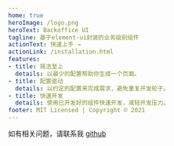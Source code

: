 ```yaml
---
home: true
heroImage: /logo.png
heroText: Backoffice UI
tagline: 基于element-ui封装的业务级别组件
actionText: 快速上手 →
actionLink: /installation.html
features:
- title: 简洁至上
  details: 以最少的配置帮助你生成一个页面。
- title: 配置驱动
  details: 以约定的配置来完成需求，避免重复开发轮子。
- title: 快速开发
  details: 使用已开发好的组件快速开发，减轻开发压力。
footer: MIT Licensed | Copyright © 2021
---
```


如有相关问题，请联系我 [github](https://github.com/wangyongjie)